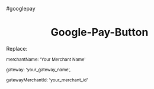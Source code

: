 #googlepay
 <h1 align="center">Google-Pay-Button</h1>
<p>Replace:</p>
<small>
merchantName: 'Your Merchant Name'
<br></br>
gateway: 'your_gateway_name',
<br></br>
gatewayMerchantId: 'your_merchant_id'
</small>
